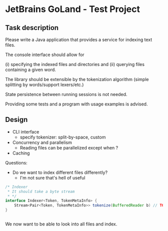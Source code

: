 # JetBrains GoLand - Test Project

## Task description

Please write a Java application that provides a service for indexing text files. 

The console interface should allow for 

(i) specifying the indexed files and directories and 
(ii) querying files containing a given word. 

The library should be extensible by the tokenization algorithm (simple splitting by words/support lexers/etc.) 

State persistence between running sessions is not needed.

Providing some tests and a program with usage examples is advised.


## Design

- CLI interface
    - specify tokenizer: split-by-space, custom
- Concurrency and parallelism
    - Reading files can be parallelized except when ?
- Caching

Questions: 
- Do we want to index different files differently?
    - I'm not sure that's hell of useful

```java
/* Indexer
 * It should take a byte stream 
 * */
interface Indexer<Token, TokenMetaInfo> {
    Stream<Pair<Token, TokenMetaInfo>> tokenize(BufferedReader b) // TODO : can return null?
}
```

```java 

```

We now want to be able to look into all files and index.
